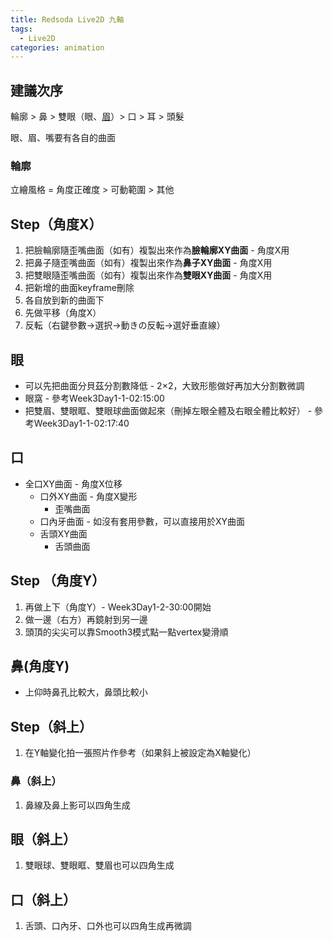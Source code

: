 ```yaml
---
title: Redsoda Live2D 九軸
tags:
  - Live2D
categories: animation
---
```

## 建議次序
輪廓 > 鼻 > 雙眼（眼、[眉](/RedSodaLive2D/Mayuge)）> 口 > 耳 > 頭髮

眼、眉、嘴要有各自的曲面

### 輪廓
立繪風格 = 角度正確度 > 可動範圍 > 其他

## Step（角度X）
1. 把臉輪廓隨歪嘴曲面（如有）複製出來作為**臉輪廓XY曲面** - 角度X用
2. 把鼻子隨歪嘴曲面（如有）複製出來作為**鼻子XY曲面** - 角度X用
3. 把雙眼隨歪嘴曲面（如有）複製出來作為**雙眼XY曲面** - 角度X用
4. 把新增的曲面keyframe刪除
5. 各自放到新的曲面下
6. 先做平移（角度X）
7. 反転（右鍵參數→選択→動きの反転→選好垂直線）



## 眼
- 可以先把曲面分貝茲分割數降低 - 2×2，大致形態做好再加大分割數微調
- 眼窩 - 參考Week3Day1-1-02:15:00
- 把雙眉、雙眼眶、雙眼球曲面做起來（刪掉左眼全體及右眼全體比較好） - 參考Week3Day1-1-02:17:40

## 口
- 全口XY曲面 - 角度X位移
	- 口外XY曲面 - 角度X變形
		- 歪嘴曲面
	- 口內牙曲面 - 如沒有套用參數，可以直接用於XY曲面
	- 舌頭XY曲面
		- 舌頭曲面


## Step （角度Y）
1. 再做上下（角度Y）- Week3Day1-2-30:00開始
2. 做一邊（右方）再鏡射到另一邊
3. 頭頂的尖尖可以靠Smooth3模式點一點vertex變滑順
## 鼻(角度Y)
- 上仰時鼻孔比較大，鼻頭比較小

## Step（斜上）
1. 在Y軸變化拍一張照片作參考（如果斜上被設定為X軸變化）


### 鼻（斜上）
1. 鼻線及鼻上影可以四角生成

## 眼（斜上）
1. 雙眼球、雙眼眶、雙眉也可以四角生成

## 口（斜上）
1. 舌頭、口內牙、口外也可以四角生成再微調